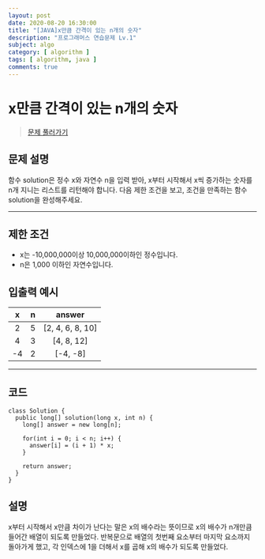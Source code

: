 ```yaml
---
layout: post
date: 2020-08-20 16:30:00
title: "[JAVA]x만큼 간격이 있는 n개의 숫자"
description: "프로그래머스 연습문제 Lv.1"
subject: algo
category: [ algorithm ]
tags: [ algorithm, java ]
comments: true
---
```


# x만큼 간격이 있는 n개의 숫자

> [문제 풀러가기](programmers.co.kr/learn/courses/30/lessons/12954)

## 문제 설명
함수 solution은 정수 x와 자연수 n을 입력 받아, x부터 시작해서 x씩 증가하는 숫자를 n개 지니는 리스트를 리턴해야 합니다. 다음 제한 조건을 보고, 조건을 만족하는 함수 solution을 완성해주세요.

---

## 제한 조건
+ x는 -10,000,000이상 10,000,000이하인 정수입니다.
+ n은 1,000 이하인 자연수입니다.

## 입출력 예시

| x | n | answer |
|:---:|:---:|:---:|
| 2 | 5 | [2, 4, 6, 8, 10] |
| 4 | 3 | [4, 8, 12] |
| -4 | 2 | [-4, -8] |

---

## 코드

```
class Solution {
  public long[] solution(long x, int n) {
    long[] answer = new long[n];

    for(int i = 0; i < n; i++) {
      answer[i] = (i + 1) * x;
    }

    return answer;
  }
}
```

## 설명

x부터 시작해서 x만큼 차이가 난다는 말은 x의 배수라는 뜻이므로 x의 배수가 n개만큼 들어간 배열이 되도록 만들었다.
반복문으로 배열의 첫번째 요소부터 마지막 요소까지 돌아가게 했고, 각 인덱스에 1을 더해서 x를 곱해 x의 배수가 되도록 만들었다.
